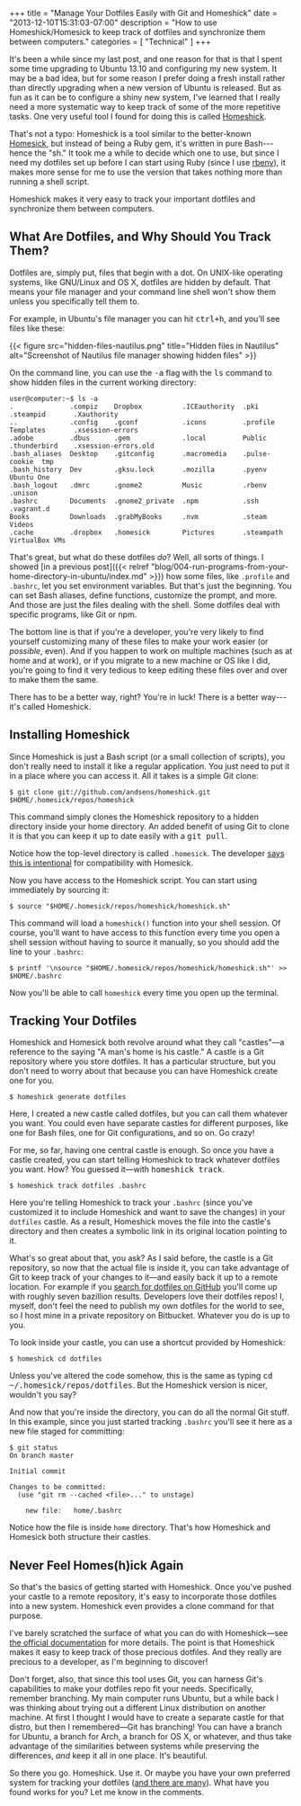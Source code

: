 +++
title = "Manage Your Dotfiles Easily with Git and Homeshick"
date = "2013-12-10T15:31:03-07:00"
description = "How to use Homeshick/Homesick to keep track of dotfiles and synchronize them between computers."
categories = [ "Technical" ]
+++

It's been a while since my last post, and one reason for that is that I spent
some time upgrading to Ubuntu 13.10 and configuring my new system. It may be a
bad idea, but for some reason I prefer doing a fresh install rather than directly
upgrading when a new version of Ubuntu is released. But as fun as it can be to
configure a shiny new system, I've learned that I really need a more systematic
way to keep track of some of the more repetitive tasks. One very useful tool I
found for doing this is called [Homeshick](https://github.com/andsens/homeshick).

<!--more-->

That's not a typo: Homeshick is a tool similar to the better-known [Homesick](https://github.com/technicalpickles/homesick),
but instead of being a Ruby gem, it's written in pure Bash---hence the "sh." It
took me a while to decide which one to use, but since I need my dotfiles set up
before I can start using Ruby (since I use [rbenv](https://github.com/sstephenson/rbenv)), it makes more sense for
me to use the version that takes nothing more than running a shell script.

Homeshick makes it very easy to track your important dotfiles and synchronize
them between computers.

## What Are Dotfiles, and Why Should You Track Them?

Dotfiles are, simply put, files that begin with a dot. On UNIX-like operating
systems, like GNU/Linux and OS X, dotfiles are hidden by default. That means
your file manager and your command line shell won't show them unless you
specifically tell them to.

For example, in Ubuntu's file manager you can hit <kbd>ctrl+h</kbd>, and you'll
see files like these:

{{< figure src="hidden-files-nautilus.png" title="Hidden files in Nautilus" alt="Screenshot of Nautilus file manager showing hidden files" >}}

On the command line, you can use the <kbd>-a</kbd> flag with the <kbd>ls</kbd>
command to show hidden files in the current working directory:

```
user@computer:~$ ls -a
.              .compiz    Dropbox          .ICEauthority  .pki           .steampid       .Xauthority
..             .config    .gconf           .icons         .profile       Templates       .xsession-errors
.adobe         .dbus      .gem             .local         Public         .thunderbird    .xsession-errors.old
.bash_aliases  Desktop    .gitconfig       .macromedia    .pulse-cookie  tmp
.bash_history  Dev        .gksu.lock       .mozilla       .pyenv         Ubuntu One
.bash_logout   .dmrc      .gnome2          Music          .rbenv         .unison
.bashrc        Documents  .gnome2_private  .npm           .ssh           .vagrant.d
Books          Downloads  .grabMyBooks     .nvm           .steam         Videos
.cache         .dropbox   .homesick        Pictures       .steampath     VirtualBox VMs

```

That's great, but what do these dotfiles *do*? Well, all sorts of things. I
showed [in a previous post]({{< relref "blog/004-run-programs-from-your-home-directory-in-ubuntu/index.md" >}}) how some files, like `.profile` and `.bashrc`, let
you set environment variables. But that's just the beginning. You can set Bash
aliases, define functions, customize the prompt, and more. And those are just
the files dealing with the shell. Some dotfiles deal with specific programs,
like Git or npm.

The bottom line is that if you're a developer, you're very likely to find
yourself customizing many of these files to make your work easier (or *possible*,
even). And if you happen to work on multiple machines (such as at home and at
work), or if you migrate to a new machine or OS like I did, you're going to find
it very tedious to keep editing these files over and over to make them the same.

There has to be a better way, right? You're in luck! There is a better way---it's
called Homeshick.

## Installing Homeshick

Since Homeshick is just a Bash script (or a small collection of scripts), you
don't really need to install it like a regular application. You just need to put
it in a place where you can access it. All it takes is a simple Git clone:

```
$ git clone git://github.com/andsens/homeshick.git $HOME/.homesick/repos/homeshick
```

This command simply clones the Homeshick repository to a hidden directory inside
your home directory. An added benefit of using Git to clone it is that you can
keep it up to date easily with a <kbd>git pull</kbd>.

Notice how the top-level directory is called `.homesick`. The developer
[says this is intentional](https://github.com/andsens/homeshick/wiki/Tutorials#bootstrapping) for compatibility with Homesick.

Now you have access to the Homeshick script. You can start using immediately by
sourcing it:

```
$ source "$HOME/.homesick/repos/homeshick/homeshick.sh"
```

This command will load a `homeshick()` function into your shell session. Of course,
you'll want to have access to this function every time you open a shell session
without having to source it manually, so you should add the line to your `.bashrc`:

```
$ printf '\nsource "$HOME/.homesick/repos/homeshick/homeshick.sh"' >> $HOME/.bashrc
```

Now you'll be able to call `homeshick` every time you open up the terminal.

## Tracking Your Dotfiles

Homeshick and Homesick both revolve around what they call "castles"—a reference
to the saying "A man's home is his castle." A castle is a Git repository where
you store dotfiles. It has a particular structure, but you don't need to worry
about that because you can have Homeshick create one for you.

```
$ homeshick generate dotfiles
```

Here, I created a new castle called dotfiles, but you can call them whatever you
want. You could even have separate castles for different purposes, like one for
Bash files, one for Git configurations, and so on. Go crazy!

For me, so far, having one central castle is enough. So once you have a castle
created, you can start telling Homeshick to track whatever dotfiles you want.
How? You guessed it—with <kbd>homeshick track</kbd>.

```
$ homeshick track dotfiles .bashrc
```

Here you're telling Homeshick to track your `.bashrc` (since you've customized
it to include Homeshick and want to save the changes) in your `dotfiles` castle.
As a result, Homeshick moves the file into the castle's directory and then
creates a symbolic link in its original location pointing to it.

What's so great about that, you ask? As I said before, the castle is a Git
repository, so now that the actual file is inside it, you can take advantage of
Git to keep track of your changes to it—and easily back it up to a remote
location. For example if you [search for dotfiles on GitHub](https://github.com/search?q=dotfiles&ref=cmdform) you'll come up
with roughly seven bazillion results. Developers love their dotfiles repos! I,
myself, don't feel the need to publish my own dotfiles for the world to see, so
I host mine in a private repository on Bitbucket. Whatever you do is up to you.

To look inside your castle, you can use a shortcut provided by Homeshick:

```
$ homeshick cd dotfiles
```

Unless you've altered the code somehow, this is the same as typing
<kbd>cd ~/.homesick/repos/dotfiles</kbd>. But the Homeshick version is nicer,
wouldn't you say?

And now that you're inside the directory, you can do all the normal Git stuff.
In this example, since you just started tracking `.bashrc` you'll see it here
as a new file staged for committing:

```
$ git status
On branch master

Initial commit

Changes to be committed:
  (use "git rm --cached <file>..." to unstage)

	new file:   home/.bashrc

```

Notice how the file is inside `home` directory. That's how Homeshick and Homesick
both structure their castles.

## Never Feel Homes(h)ick Again

So that's the basics of getting started with Homeshick. Once you've pushed your
castle to a remote repository, it's easy to incorporate those dotfiles into a
new system. Homeshick even provides a <kdb>clone</kdb> command for that purpose.

I've barely scratched the surface of what you can do with Homeshick—see
[the official documentation](https://github.com/andsens/homeshick/wiki) for more details. The point is that Homeshick
makes it easy to keep track of those precious dotfiles. And they really are
precious to a developer, as I'm beginning to discover!

Don't forget, also, that since this tool uses Git, you can harness Git's
capabilities to make your dotfiles repo fit your needs. Specifically, remember
branching. My main computer runs Ubuntu, but a while back I was thinking about
trying out a different Linux distribution on another machine. At first I thought
I would have to create a separate castle for that distro, but then I
remembered—Git has branching! You can have a branch for Ubuntu, a branch for
Arch, a branch for OS X, or whatever, and thus take advantage of the similarities
between systems while preserving the differences, *and* keep it all in one
place. It's beautiful.

So there you go. Homeshick. Use it. Or maybe you have your own preferred system
for tracking your dotfiles ([and there are many](http://dotfiles.github.io/)). What have you found works
for you? Let me know in the comments.

[8]: http://dotfiles.github.io/
